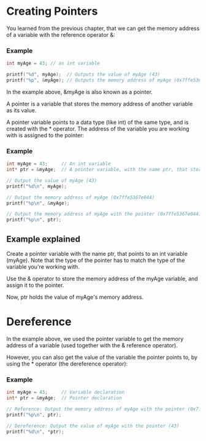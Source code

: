 # Creating Pointers
You learned from the previous chapter, that we can get the memory address of a variable with the reference operator &:

### Example
```c
int myAge = 43; // an int variable

printf("%d", myAge);  // Outputs the value of myAge (43)
printf("%p", &myAge); // Outputs the memory address of myAge (0x7ffe5367e044)
```

In the example above, &myAge is also known as a pointer.

A pointer is a variable that stores the memory address of another variable as its value.

A pointer variable points to a data type (like int) of the same type, and is created with the * operator. The address of the variable you are working with is assigned to the pointer:

### Example
```c
int myAge = 43;     // An int variable
int* ptr = &myAge;  // A pointer variable, with the name ptr, that stores the address of myAge

// Output the value of myAge (43)
printf("%d\n", myAge);

// Output the memory address of myAge (0x7ffe5367e044)
printf("%p\n", &myAge);

// Output the memory address of myAge with the pointer (0x7ffe5367e044)
printf("%p\n", ptr);
```

## Example explained
Create a pointer variable with the name ptr, that points to an int variable (myAge). Note that the type of the pointer has to match the type of the variable you're working with.

Use the & operator to store the memory address of the myAge variable, and assign it to the pointer.

Now, ptr holds the value of myAge's memory address.

# Dereference
In the example above, we used the pointer variable to get the memory address of a variable (used together with the & reference operator).

However, you can also get the value of the variable the pointer points to, by using the * operator (the dereference operator):

### Example
```c
int myAge = 43;     // Variable declaration
int* ptr = &myAge;  // Pointer declaration

// Reference: Output the memory address of myAge with the pointer (0x7ffe5367e044)
printf("%p\n", ptr);

// Dereference: Output the value of myAge with the pointer (43)
printf("%d\n", *ptr);
```